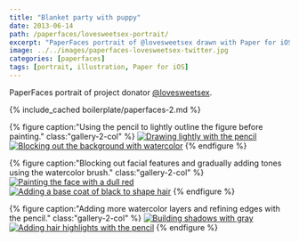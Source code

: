 ```yaml
---
title: "Blanket party with puppy"
date: 2013-06-14
path: /paperfaces/lovesweetsex-portrait/
excerpt: "PaperFaces portrait of @lovesweetsex drawn with Paper for iOS on an iPad."
image: ../../images/paperfaces-lovesweetsex-twitter.jpg
categories: [paperfaces]
tags: [portrait, illustration, Paper for iOS]
---
```


PaperFaces portrait of project donator [@lovesweetsex](https://twitter.com/lovesweetsex).

{% include_cached boilerplate/paperfaces-2.md %}

{% figure caption:"Using the pencil to lightly outline the figure before painting." class:"gallery-2-col" %}
[![Drawing lightly with the pencil](../../images/paperfaces-lovesweetsex-process-1-600.jpg)](../../images/paperfaces-lovesweetsex-process-1-lg.jpg)
[![Blocking out the background with watercolor](../../images/paperfaces-lovesweetsex-process-2-600.jpg)](../../images/paperfaces-lovesweetsex-process-2-lg.jpg)
{% endfigure %}

{% figure caption:"Blocking out facial features and gradually adding tones using the watercolor brush." class:"gallery-2-col" %}
[![Painting the face with a dull red](../../images/paperfaces-lovesweetsex-process-3-600.jpg)](../../images/paperfaces-lovesweetsex-process-3-lg.jpg)
[![Adding a base coat of black to shape hair](../../images/paperfaces-lovesweetsex-process-4-600.jpg)](../../images/paperfaces-lovesweetsex-process-4-lg.jpg)
{% endfigure %}

{% figure caption:"Adding more watercolor layers and refining edges with the pencil." class:"gallery-2-col" %}
[![Building shadows with gray](../../images/paperfaces-lovesweetsex-process-5-600.jpg)](../../images/paperfaces-lovesweetsex-process-5-lg.jpg)
[![Adding hair highlights with the pencil](../../images/paperfaces-lovesweetsex-process-6-600.jpg)](../../images/paperfaces-lovesweetsex-process-6-lg.jpg)
{% endfigure %}
